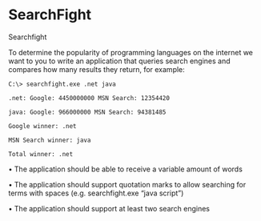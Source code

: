 # SearchFight

Searchfight

To determine the popularity of programming languages on the internet we want to you to write an application that queries search engines and compares how many results they return, for example:


    C:\> searchfight.exe .net java

    .net: Google: 4450000000 MSN Search: 12354420

    java: Google: 966000000 MSN Search: 94381485

    Google winner: .net

    MSN Search winner: java

    Total winner: .net


•             The application should be able to receive a variable amount of words

•             The application should support quotation marks to allow searching for terms with spaces (e.g. searchfight.exe “java script”)

•             The application should support at least two search engines


